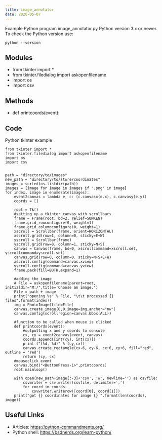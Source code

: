 ```yaml
---
title: image_annotator
date: 2020-05-07
---
```

Example Python program image_annotator.py
Python version 3.x or newer.
To check the Python version use:

    python --version

## Modules

* from tkinter import *
* from tkinter.filedialog import askopenfilename
* import os
* import csv

## Methods

* def printcoords(event):

## Code

Python tkinter example

    from tkinter import *
    from tkinter.filedialog import askopenfilename
    import os
    import csv
    
    
    path = "directory/to/images"
    new_path = "directory/to/store/coordinates"
    images = sorted(os.listdir(path))
    images = [image for image in images if '.png' in image]
    for index, image in enumerate(images):
        event2canvas = lambda e, c: (c.canvasx(e.x), c.canvasy(e.y))
        coords = []
    
        root = Tk()
        #setting up a tkinter canvas with scrollbars
        frame = Frame(root, bd=2, relief=SUNKEN)
        frame.grid_rowconfigure(0, weight=1)
        frame.grid_columnconfigure(0, weight=1)
        xscroll = Scrollbar(frame, orient=HORIZONTAL)
        xscroll.grid(row=1, column=0, sticky=E+W)
        yscroll = Scrollbar(frame)
        yscroll.grid(row=0, column=1, sticky=N+S)
        canvas = Canvas(frame, bd=0, xscrollcommand=xscroll.set, yscrollcommand=yscroll.set)
        canvas.grid(row=0, column=0, sticky=N+S+E+W)
        xscroll.config(command=canvas.xview)
        yscroll.config(command=canvas.yview)
        frame.pack(fill=BOTH,expand=1)
    
        #adding the image
        # File = askopenfilename(parent=root, initialdir="M:/",title='Choose an image.')
        File = path + image
        print("opening %s" % File, "\t\t processed {} files".format(index))
        img = PhotoImage(file=File)
        canvas.create_image(0,0,image=img,anchor="nw")
        canvas.config(scrollregion=canvas.bbox(ALL))
    
        #function to be called when mouse is clicked
        def printcoords(event):
            #outputting x and y coords to console
            cx, cy = event2canvas(event, canvas)
            coords.append([int(cy), int(cx)])
            print ("(%d, %d)" % (cy,cx))
            canvas.create_rectangle(cx-6, cy-6, cx+6, cy+6, fill="red", outline = 'red')
            return (cy, cx)
        #mouseclick event
        canvas.bind("<ButtonPress-1>",printcoords)
        root.mainloop()
    
        with open(new_path+image[:-3]+'csv', 'w', newline='') as csvfile:
            csvwriter = csv.writer(csvfile, delimiter=',')
            for coord in coords:
                csvwriter.writerow([coord[0], coord[1]])
        print("got {} coordinates for image {} ".format(len(coords), image))

## Useful Links

- Articles: https://python-commandments.org/
- Python shell: https://bsdnerds.org/learn-python/
